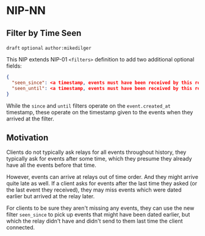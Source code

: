 
NIP-NN
======

Filter by Time Seen
-------------------

`draft` `optional` `author:mikedilger`

This NIP extends NIP-01 `<filters>` definition to add two additional optional fields:

````json
{
  "seen_since": <a timestamp, events must have been received by this relay at or later than this to pass>,
  "seen_until": <a timestamp, events must have been received by this relay before this to pass>
}
````

While the `since` and `until` filters operate on the `event.created_at` timestamp, these operate on the timestamp given to the events when they arrived at the filter.

## Motivation

Clients do not typically ask relays for all events throughout history, they typically ask for events after some time, which they presume they already have all the events before that time.

However, events can arrive at relays out of time order. And they might arrive quite late as well. If a client asks for events after the last time they asked (or the last event they received), they may miss events which were dated earlier but arrived at the relay later.

For clients to be sure they aren't missing any events, they can use the new filter `seen_since` to pick up events that might have been dated earlier, but which the relay didn't have and didn't send to them last time the client connected.
